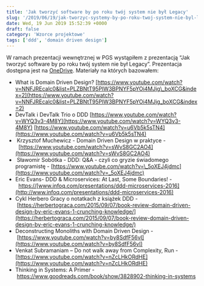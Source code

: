 ```yaml
---
title: 'Jak tworzyć software by po roku twój system nie był Legacy'
slug: '/2019/06/19/jak-tworzyc-systemy-by-po-roku-twoj-system-nie-byl-legacy/'
date: Wed, 19 Jun 2019 15:52:39 +0000
draft: false
category: 'Wzorce projektowe'
tags: ['ddd', 'domain driven design']
---
```


W ramach prezentacji wewnętrznej w PGS wystąpiłem z prezentacją “Jak tworzyć software by po roku twój system nie był Legacy”. Prezentacja dostępna jest na [OneDrive](https://1drv.ms/p/s!AjEySs0anBSPg6ZKE9S4Jr1V_TZZrg). Materiały na których bazowałem:

*   What is Domain Driven Design? [https://www.youtube.com/watch?v=NNFJREcalc0&list=PLZBNtT95PIW3BPNYF5pYOi4MJjg\_boXCG&index=2](https://www.youtube.com/watch?v=NNFJREcalc0&list=PLZBNtT95PIW3BPNYF5pYOi4MJjg_boXCG&index=2)
*   DevTalk i DevTalk Trio o DDD [https://www.youtube.com/watch?v=WYQ3v3-4M8Y](https://www.youtube.com/watch?v=WYQ3v3-4M8Y) [https://www.youtube.com/watch?v=u6Vb5k5sTN4](https://www.youtube.com/watch?v=u6Vb5k5sTN4)
*    Krzysztof Muchewicz - Domain Driven Design w praktyce -  [https://www.youtube.com/watch?v=sWvS8GC2AO4](https://www.youtube.com/watch?v=sWvS8GC2AO4)
*    Sławomir Sobótka - DDD: Q&A - czyli co gryzie świadomego programistę - [https://www.youtube.com/watch?v=\_5oXEJ4jdmc](https://www.youtube.com/watch?v=_5oXEJ4jdmc)
*   Eric Evans- DDD & Microservices: At Last, Some Boundaries! -  [https://](https://www.infoq.com/presentations/ddd-microservices-2016)[www.infoq.com/presentations/ddd-microservices-2016](http://www.infoq.com/presentations/ddd-microservices-2016)
*   Cykl Herbero Gracy o notatkach z książek DDD - [https://herbertograca.com/2015/09/07/book-review-domain-driven-design-by-eric-evans-1-crunching-knowledge/](https://herbertograca.com/2015/09/07/book-review-domain-driven-design-by-eric-evans-1-crunching-knowledge/)
*   Deconstructing Monoliths with Domain Driven Design - [https://www.youtube.com/watch?v=by8SdfF56vI](https://www.youtube.com/watch?v=by8SdfF56vI)
*   Venkat Subramaniam – Do not walk away from Complexity, Run - [https://www.youtube.com/watch?v=nZcLHkORdHE](https://www.youtube.com/watch?v=nZcLHkORdHE)
*   Thinking in Systems: A Primer - https://www.goodreads.com/book/show/3828902-thinking-in-systems